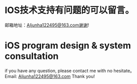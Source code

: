 # IOS技术支持有问题的可以留言。
邮箱地址：AIjunha122495@163.com谢谢!
# iOS program design & system consultation
if you have any question, please contact me with no hesitate。
Email: AIjunha122495@163.com
Thank you!
